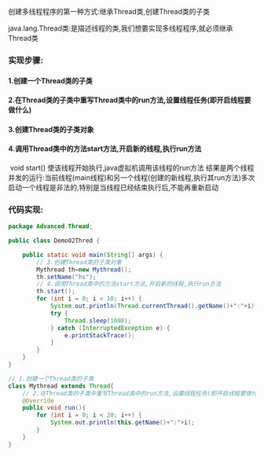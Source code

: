 <!-- toc -->

创建多线程程序的第一种方式:继承Thread类,创建Thread类的子类

java.lang.Thread类:是描述线程的类,我们想要实现多线程程序,就必须继承Thread类

### 实现步骤:

####    1.创建一个Thread类的子类

####    2.在Thread类的子类中重写Thread类中的run方法,设置线程任务(即开启线程要做什么)

####    3.创建Thread类的子类对象

####    4.调用Thread类中的方法start方法,开启新的线程,执行run方法

​      void start() 使该线程开始执行,java虚拟机调用该线程的run方法
​      结果是两个线程并发的运行:当前线程(main线程)和另一个线程(创建的新线程,执行其run方法)
​      多次启动一个线程是非法的,特别是当线程已经结束执行后,不能再重新启动

### 代码实现:

```java
package Advanced.Thread;

public class Demo02Thred {

    public static void main(String[] args) {
        // 3.创建Thread类的子类对象
        Mythread th=new Mythread();
        th.setName("hs");
        // 4.调用Thread类中的方法start方法,开启新的线程,执行run方法
        th.start();
        for (int i = 0; i < 10; i++) {
            System.out.println(Thread.currentThread().getName()+":"+i);
            try {
                Thread.sleep(1000);
            } catch (InterruptedException e) {
                e.printStackTrace();
            }
        }
    }
}

// 1.创建一个Thread类的子类
class Mythread extends Thread{
    // 2.在Thread类的子类中重写Thread类中的run方法,设置线程任务(即开启线程要做什么)
    @Override
    public void run(){
        for (int i = 0; i < 20; i++) {
            System.out.println(this.getName()+":"+i);
        }
    }
}
```

